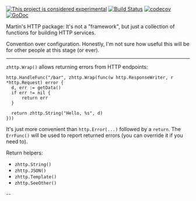 [![This project is considered experimental](https://img.shields.io/badge/Status-experimental-red.svg)](https://arp242.net/status/experimental)
[![Build Status](https://travis-ci.org/zgoat/zhttp.svg?branch=master)](https://travis-ci.org/zgoat/zhttp)
[![codecov](https://codecov.io/gh/zgoat/zhttp/branch/master/graph/badge.svg)](https://codecov.io/gh/zgoat/zhttp)
[![GoDoc](https://godoc.org/github.com/zgoat/zhttp?status.svg)](https://godoc.org/github.com/zgoat/zhttp)

Martin's HTTP package: It's not a "framework", but just a collection of
functions for building HTTP services.

Convention over configuration. Honestly, I'm not sure how useful this will be
for other people at this stage (or ever).

---

`zhttp.Wrap()` allows returning errors from HTTP endpoints:

    http.HandleFunc("/bar", zhttp.Wrap(func(w http.ResponseWriter, r *http.Request) error {
      d, err := getData()
      if err != nil {
          return err
      }

      return zhttp.String("Hello, %s", d)
    }))

It's just more convenient than `http.Error(...)` followed by a `return`. The
`ErrFunc()` will be used to report returned errors (you can override it if you
need to).

Return helpers:

- `zhttp.String()`
- `zhttp.JSON()`
- `zhttp.Template()`
- `zhttp.SeeOther()`

--
